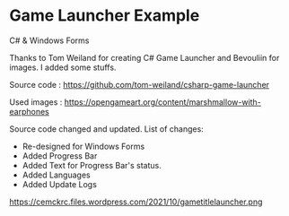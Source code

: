 # Game Launcher Example
C# &amp; Windows Forms

Thanks to Tom Weiland for creating C# Game Launcher and Bevouliin for images. I added some stuffs.

Source code : https://github.com/tom-weiland/csharp-game-launcher

Used images : https://opengameart.org/content/marshmallow-with-earphones

Source code changed and updated. List of changes:
+ Re-designed for Windows Forms
+ Added Progress Bar
+ Added Text for Progress Bar's status.
+ Added Languages	
+ Added Update Logs

https://cemckrc.files.wordpress.com/2021/10/gametitlelauncher.png
